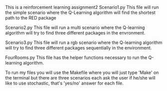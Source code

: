 This is a reinforcement learning assignment2 
Scenario1.py 
    This file will run the simple scenario where the Q-Learning algorithm will find the shortest path to the 
    RED package 

Scenario2.py 
    This file will run a multi scenario where the Q-learning algorithm will try to find three different packages
    in the envronment. 

Scenario3.py 
    This file will run a rgb scenario where the Q-learning algorithm will try to find three different packages 
    sequentially in the environment. 

FourRooms.py 
    This file has the helper functions necessary to run the Q-learning algorithm. 
    
 To run my files you will use the Makefile where you will just type 'Make' on the terminal but there are three scenarios
 each ask the user if he/she will like to use stochastic, that's 'yes/no' answer for each file.
